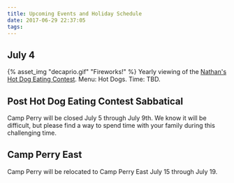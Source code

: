 ```yaml
---
title: Upcoming Events and Holiday Schedule
date: 2017-06-29 22:37:05
tags:
---
```

## July 4
{% asset_img "decaprio.gif" "Fireworks!" %}
Yearly viewing of the [Nathan's Hot Dog Eating Contest](https://nathansfamous.com/promos-and-fanfare/hot-dog-eating-contest/). 
Menu: Hot Dogs. 
Time: TBD.

## Post Hot Dog Eating Contest Sabbatical
Camp Perry will be closed July 5 through July 9th.  We know it will be difficult, but please find a way to spend time with your family during this challenging time.

## Camp Perry East
Camp Perry will be relocated to Camp Perry East July 15 through July 19.  

